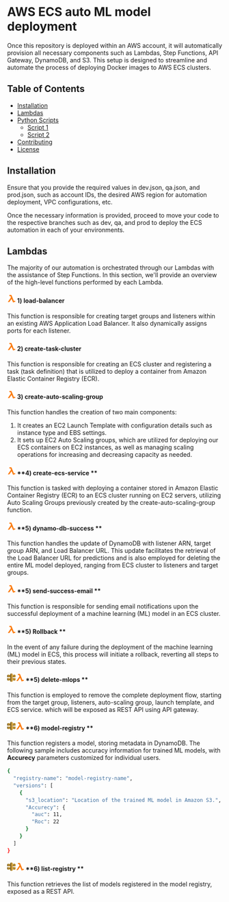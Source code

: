 # AWS ECS auto ML model deployment

Once this repository is deployed within an AWS account, it will automatically provision all necessary components such as Lambdas, Step Functions, API Gateway, DynamoDB, and S3. This setup is designed to streamline and automate the process of deploying Docker images to AWS ECS clusters.

## Table of Contents

- [Installation](#installation)
- [Lambdas](#Lambdas)
- [Python Scripts](#python-scripts)
  - [Script 1](#script-1)
  - [Script 2](#script-2)
- [Contributing](#contributing)
- [License](#license)

## Installation

Ensure that you provide the required values in dev.json, qa.json, and prod.json, such as account IDs, the desired AWS region for automation deployment, VPC configurations, etc.

Once the necessary information is provided, proceed to move your code to the respective branches such as dev, qa, and prod to deploy the ECS automation in each of your environments.

## Lambdas

The majority of our automation is orchestrated through our Lambdas with the assistance of Step Functions. In this section, we'll provide an overview of the high-level functions performed by each Lambda.

  #### <img src="https://github.com/datawithdata/mlops-deployment-ecs/blob/main/logos/lambda.png" width="20" height="20"> **1) load-balancer** 
  
  This function is responsible for creating target groups and listeners within an existing AWS Application Load Balancer. It also dynamically assigns ports for each listener.
  #### <img src="https://github.com/datawithdata/mlops-deployment-ecs/blob/main/logos/lambda.png" width="20" height="20"> **2) create-task-cluster** 
  
  This function is responsible for creating an ECS cluster and registering a task (task definition) that is utilized to deploy a container from Amazon Elastic Container Registry (ECR).
  
  #### <img src="https://github.com/datawithdata/mlops-deployment-ecs/blob/main/logos/lambda.png" width="20" height="20"> **3) create-auto-scaling-group** 
  
  This function handles the creation of two main components:
  
  1) It creates an EC2 Launch Template with configuration details such as instance type and EBS settings.
  2) It sets up EC2 Auto Scaling groups, which are utilized for deploying our ECS containers on EC2 instances, as well as managing scaling operations for increasing and decreasing capacity as needed.
  
  #### <img src="https://github.com/datawithdata/mlops-deployment-ecs/blob/main/logos/lambda.png" width="20" height="20"> **4) create-ecs-service ** 
  
  This function is tasked with deploying a container stored in Amazon Elastic Container Registry (ECR) to an ECS cluster running on EC2 servers, utilizing Auto Scaling Groups previously created by the create-auto-scaling-group function.

  #### <img src="https://github.com/datawithdata/mlops-deployment-ecs/blob/main/logos/lambda.png" width="20" height="20"> **5) dynamo-db-success ** 
  
This function handles the update of DynamoDB with listener ARN, target group ARN, and Load Balancer URL. This update facilitates the retrieval of the Load Balancer URL for predictions and is also employed for deleting the entire ML model deployed, ranging from ECS cluster to listeners and target groups.

  #### <img src="https://github.com/datawithdata/mlops-deployment-ecs/blob/main/logos/lambda.png" width="20" height="20"> **5) send-success-email ** 
  
This function is responsible for sending email notifications upon the successful deployment of a machine learning (ML) model in an ECS cluster.

#### <img src="https://github.com/datawithdata/mlops-deployment-ecs/blob/main/logos/lambda.png" width="20" height="20"> **5) Rollback ** 
  
In the event of any failure during the deployment of the machine learning (ML) model in ECS, this process will initiate a rollback, reverting all steps to their previous states.

#### <img src="https://github.com/datawithdata/mlops-deployment-ecs/blob/main/logos/apigateway.png" width="20" height="20"><img src="https://github.com/datawithdata/mlops-deployment-ecs/blob/main/logos/lambda.png" width="20" height="20"> **5) delete-mlops ** 
  
This function is employed to remove the complete deployment flow, starting from the target group, listeners, auto-scaling group, launch template, and ECS service.
which will be exposed as REST API using API gateway. 

#### <img src="https://github.com/datawithdata/mlops-deployment-ecs/blob/main/logos/apigateway.png" width="20" height="20"><img src="https://github.com/datawithdata/mlops-deployment-ecs/blob/main/logos/lambda.png" width="20" height="20"> **6) model-registry ** 
  
This function registers a model, storing metadata in DynamoDB. The following sample includes accuracy information for trained ML models, with **Accurecy** parameters customized for individual users.


```bash
{
  "registry-name": "model-registry-name",
  "versions": [
    {
      "s3_location": "Location of the trained ML model in Amazon S3.",
      "Accurecy": { 
        "auc": 11,
        "Roc": 22
      }
    }
  ]
}
```


#### <img src="https://github.com/datawithdata/mlops-deployment-ecs/blob/main/logos/apigateway.png" width="20" height="20"><img src="https://github.com/datawithdata/mlops-deployment-ecs/blob/main/logos/lambda.png" width="20" height="20"> **6) list-registry ** 
  
This function retrieves the list of models registered in the model registry, exposed as a REST API.
